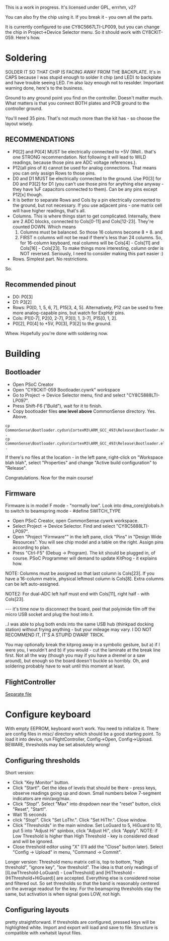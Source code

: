 This is a work in progress.
It's licensed under GPL, errrhm, v2?

You can also fry the chip using it. If you break it - you own all the parts.

It is currently configured to use CY8C5667LTI-LP009, but you can change the chip in Project->Device Selector menu.
So it should work with CY8CKIT-059. Here's how.

# Soldering

SOLDER IT SO THAT CHIP IS FACING AWAY FROM THE BACKPLATE.
It's in CAPS because I was stupid enough to solder it chip (and LED) _to_ backplate and have trouble seeing LED. I'm also lazy enough not to resolder.
Important warning done, here's to the business.

Ground to any ground point you find on the controller. Doesn't matter much.
What matters is that you connect BOTH plates and PCB ground to the controller ground.

You'll need 35 pins. That's not much more than the kit has - so choose the layout wisely.

## RECOMMENDATIONS
* P0[2] and P0[4] MUST be electrically connected to +5V (Well.. that's one STRONG recommendation. Not following it will lead to WILD readings, because those pins are ADC voltage references.).
* P12(all pins of it) cannot be used for analog connections. That means you can only assign Rows to those pins.
* D0 and D1 MUST be electrically connected to the ground. Use P0[3] for D0 and P3[2] for D1 (you can't use those pins for anything else anyway - they have 1uF capacitors connected to them). Can be any pins except P12[x] though.
* It is better to separate Rows and Cols by a pin electrically connected to the ground, but not necessary. If you use adjacent pins - one matrix cell will have higher readings, that's all.
* Columns. This is where things start to get complicated. Internally, there are 2 ADC blocks, connected to Cols[0-11] and Cols[12-23]. They're counted DOWN. Which means
  1. Columns must be balanced. So those 16 columns become 8 + 8. and
  2. FIRST n columns will not be read if there's less than 24 columns.
So, for 16-column keyboard, real columns will be Cols[4] - Cols[11] and Cols[16] - Cols[23]. To make things more interesting, column order is NOT reversed. Seriously, I need to consider making this part easier :)
* Rows. Simplest part. No restrictions.

So.

## Recommended pinout
* D0: P0[3]
* D1: P3[2]
* Rows: P0[0, 1, 5, 6, 7], P15[3, 4, 5]. Alternatively, P12 can be used to free more analog-capable pins, but watch for ExpHdr pins.
* Cols: P1[0-7], P2[0, 2-7], P3[0, 1, 3-7], P15[0, 1, 2].
* P0[2], P0[4] to +5V, P0[3], P3[2] to the ground.


Whew. Hopefully you're done with soldering now.

# Building
## Bootloader
* Open PSoC Creator
* Open "CY8CKIT-059 Bootloader.cywrk" workspace
* Go to Project -> Device Selector menu, find and select "CY8C5888LTI-LP097".
* Press Shift-F6 ("Build"), wait for it to finish.
* Copy bootloader files **one level above** CommonSense directory. Yes. Above.
```
cp CommonSense\Bootloader.cydsn\CortexM3\ARM_GCC_493\Release\Bootloader.hex .
cp CommonSense\Bootloader.cydsn\CortexM3\ARM_GCC_493\Release\Bootloader.elf .
```
If there's no files at the location - in the left pane, right-click on "Workspace blah blah", select "Properties" and change "Active build configuration" to "Release".

Congratulations. Now for the main course!

## Firmware

Firmware is in model F mode - "normally low". Look into dma_core/globals.h to switch to beamspring mode - #define SWITCH_TYPE

* Open PSoC Creator, open CommonSense.cywrk workspace.
* Select Project -> Device Selector. Find and select "CY8C5888LTI-LP097".
* Open "Project "Firmware"" in the left pane, click "Pins" in "Design Wide Resources". You will see chip model and a table on the right. Assign pins according to plan.
* Press "Ctrl-F5" (Debug -> Program). The kit should be plugged in, of course. PSoC Programmer will demand to update KitProg - it explains how.

NOTE: Columns must be assigned so that last column is Cols[23]. If you have a 16-column matrix, physical leftmost column is Cols[8]. Extra columns can be left auto-assigned.

NOTE2: For dual-ADC left half must end with Cols[11], right half - with Cols[23].

--- it's time now to disconnect the board, peel that polyimide film off the micro USB socket and plug the host into it.

..I was able to plug both ends into the same USB hub (thinkpad docking station) without frying anything - but your mileage may vary. I DO NOT RECOMMEND IT, IT'S A STUPID DWARF TRICK.

You may optionally break the kitprog away in a symbolic gesture, but a) if I were you, I wouldn't and b) if you would - cut the laminate at the break line first. Not all the way (though you may if you have a dremel or a saw around), but enough so the board doesn't buckle so horribly. Oh, and soldering probably have to wait until this moment at least.

## FlightController

[Separate file](Qt-build/README.md)

# Configure keyboard

With empty EEPROM, keyboard won't work. You need to initialize it. There are config files in misc/ directory which should be a good starting point.
To load it into device, run FlightController, Config->Open, Config->Upload. BEWARE, thresholds may be set absolutely wrong!

## Configuring thresholds

Short version: 
* Click "Key Monitor" button. 
* Click "Start!". Get the idea of levels that should be there - press keys, observe readings going up and down. Small numbers below 7-segment indicators are min/avg/max.
* Click "Stop!". Select "Max" into dropdown near the "reset" button, click "Reset", "Start!". 
* Wait 15 seconds
* click "Stop!". Click "Set LoThr.". Click "Set HiThr.". Close window.
* Click "Thresholds" in the main window. Set LoGuard to 5, HiGuard to 10, put 5 into "Adjust Hi" spinbox, click "Adjust Hi", click "Apply". NOTE: if Low Threshold is higher than High Threshold - key is considered dead and will be ignored.
* Close threshold editor using "X" (I'll add the "Close" button later). Select "Config -> Upload" in menu, "Command -> Commit".


Longer version: Threshold menu matrix cell is, top to bottom, "high threshold", "ignore key", "low threshold". 
The idea is that only readings of [(LowThreshold-LoGuard) - LowThreshold] and [HiThreshold - (HiThreshold+HiGuard)] are accepted. Everything else is considered noise and filtered out.
So set thresholds so that the band is reasonably centered on the average readout for the key.
For the beamspring thresholds stay the same, but activation is when signal goes LOW, not high.

## Configuring layouts
pretty straightforward. If thresholds are configured, pressed keys will be highlighted white.
Import and export will load and save to file. Structure is compatible with xwhatsit layout files.
